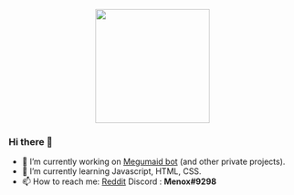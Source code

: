 <p align="center">
<img src="https://i.imgur.com/so3hlAd.png" width="200" height="200">
</p>

<h3>Hi there 👋</h3>

- 🔭 I’m currently working on <a href="https://megumaid.app">Megumaid bot</a> (and other private projects).
- 🌱 I’m currently learning Javascript, HTML, CSS.
- 📫 How to reach me: <a href="https://reddit.com/u/Menox_">Reddit</a> Discord : <b>Menox#9298</b>
